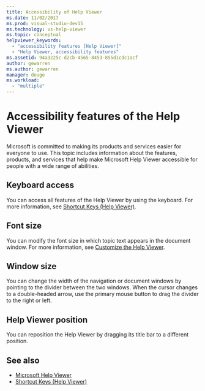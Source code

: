 ```yaml
---
title: Accessibility of Help Viewer
ms.date: 11/02/2017
ms.prod: visual-studio-dev15
ms.technology: vs-help-viewer
ms.topic: conceptual
helpviewer_keywords:
  - "accessibility features [Help Viewer]"
  - "Help Viewer, accessibility features"
ms.assetid: 94a3225c-d2cb-4565-8453-855d1cdc1acf
author: gewarren
ms.author: gewarren
manager: douge
ms.workload:
  - "multiple"
---
```

# Accessibility features of the Help Viewer
Microsoft is committed to making its products and services easier for everyone to use. This topic includes information about the features, products, and services that help make Microsoft Help Viewer accessible for people with a wide range of abilities.

## Keyboard access
You can access all features of the Help Viewer by using the keyboard. For more information, see [Shortcut Keys (Help Viewer)](../help-viewer/shortcut-keys.md).

## Font size
You can modify the font size in which topic text appears in the document window. For more information, see [Customize the Help Viewer](../help-viewer/customize.md).

## Window size
You can change the width of the navigation or document windows by pointing to the divider between the two windows. When the cursor changes to a double-headed arrow, use the primary mouse button to drag the divider to the right or left.

## Help Viewer position
You can reposition the Help Viewer by dragging its title bar to a different position.

## See also

- [Microsoft Help Viewer](../help-viewer/overview.md)
- [Shortcut Keys (Help Viewer)](../help-viewer/shortcut-keys.md)